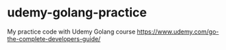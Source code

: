 # udemy-golang-practice
My practice code with Udemy Golang course https://www.udemy.com/go-the-complete-developers-guide/

